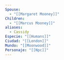```yaml
---
Spouse:
  - "[[Margaret Mooney]]"
Children:
  - "[[Marcus Mooney]]"
aliases:
  - Cassidy
Especie: "[[Humans]]"
Ciudad: "[[London]]"
Mundo: "[[Moonwood]]"
Personaje: "[[Npc]]"
---
```


